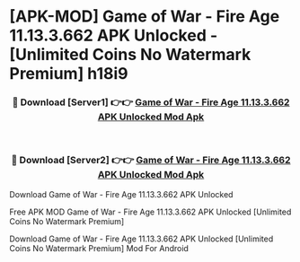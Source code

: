 # [APK-MOD] Game of War - Fire Age 11.13.3.662 APK Unlocked - [Unlimited Coins No Watermark Premium] h18i9



<div align="center">
<h3>🔴 Download [Server1] 👉👉 <a href="https://momento.my/?title=Game_of_War_-_Fire_Age_11.13.3.662_APK_Unlocked">Game of War - Fire Age 11.13.3.662 APK Unlocked Mod Apk</a></h3><br>

<h3>🔴 Download [Server2] 👉👉 <a href="https://momento.my/?title=Game_of_War_-_Fire_Age_11.13.3.662_APK_Unlocked">Game of War - Fire Age 11.13.3.662 APK Unlocked Mod Apk</a></h3>
</div>



Download Game of War - Fire Age 11.13.3.662 APK Unlocked 

Free APK MOD Game of War - Fire Age 11.13.3.662 APK Unlocked [Unlimited Coins No Watermark Premium]

Download Game of War - Fire Age 11.13.3.662 APK Unlocked [Unlimited Coins No Watermark Premium] Mod For Android
